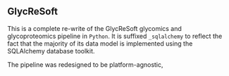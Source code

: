 ## GlycReSoft
This is a complete re-write of the GlycReSoft glycomics and glycoproteomics pipeline in `Python`. It is suffixed `_sqlalchemy` to reflect the fact that the majority of its data model is implemented using the SQLAlchemy database toolkit.

The pipeline was redesigned to be platform-agnostic, 
